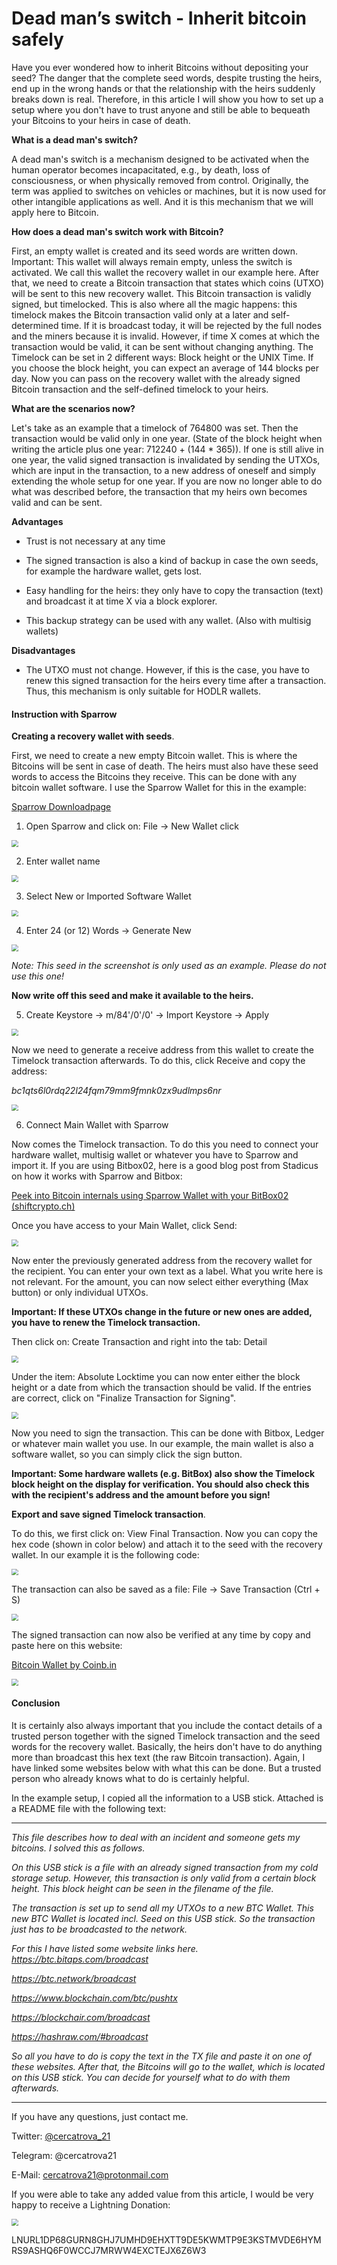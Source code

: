 # **Dead man’s switch - Inherit bitcoin safely**

Have you ever wondered how to inherit Bitcoins without depositing your seed? The danger that the complete seed words, despite trusting the heirs, end up in the wrong hands or that the relationship with the heirs suddenly breaks down is real. Therefore, in this article I will show you how to set up a setup where you don't have to trust anyone and still be able to bequeath your Bitcoins to your heirs in case of death.

**What is a dead man's switch?**

A dead man's switch is a mechanism designed to be activated when the human operator becomes incapacitated, e.g., by death, loss of consciousness, or when physically removed from control. Originally, the term was applied to switches on vehicles or machines, but it is now used for other intangible applications as well. And it is this mechanism that we will apply here to Bitcoin.

**How does a dead man's switch work with Bitcoin?**

First, an empty wallet is created and its seed words are written down. Important: This wallet will always remain empty, unless the switch is activated. We call this wallet the recovery wallet in our example here. After that, we need to create a Bitcoin transaction that states which coins (UTXO) will be sent to this new recovery wallet. This Bitcoin transaction is validly signed, but timelocked. This is also where all the magic happens: this timelock makes the Bitcoin transaction valid only at a later and self-determined time. If it is broadcast today, it will be rejected by the full nodes and the miners because it is invalid. However, if time X comes at which the transaction would be valid, it can be sent without changing anything. The Timelock can be set in 2 different ways: Block height or the UNIX Time. If you choose the block height, you can expect an average of 144 blocks per day. Now you can pass on the recovery wallet with the already signed Bitcoin transaction and the self-defined timelock to your heirs. 

**What are the scenarios now?**

Let's take as an example that a timelock of 764800 was set. Then the transaction would be valid only in one year. (State of the block height when writing the article plus one year: 712240 + (144 * 365)). If one is still alive in one year, the valid signed transaction is invalidated by sending the UTXOs, which are input in the transaction, to a new address of oneself and simply extending the whole setup for one year. If you are now no longer able to do what was described before, the transaction that my heirs own becomes valid and can be sent. 

**Advantages**

- Trust is not necessary at any time
- The signed transaction is also a kind of backup in case the own seeds, for example the hardware wallet, gets lost.

- Easy handling for the heirs: they only have to copy the transaction (text) and broadcast it at time X via a block explorer.

- This backup strategy can be used with any wallet. (Also with multisig wallets)

**Disadvantages** 

- The UTXO must not change. However, if this is the case, you have to renew this signed transaction for the heirs every time after a transaction. Thus, this mechanism is only suitable for HODLR wallets.

#### **Instruction with Sparrow** 

**Creating a recovery wallet with seeds**.

First, we need to create a new empty Bitcoin wallet. This is where the Bitcoins will be sent in case of death. The heirs must also have these seed words to access the Bitcoins they receive. This can be done with any bitcoin wallet software. I use the Sparrow Wallet for this in the example:

[Sparrow Downloadpage](https://www.sparrowwallet.com/download/)

1. Open Sparrow and click on: File -> New Wallet click

<img src="./images/2021-12-02 17_11_40-Sparrow.png" style="zoom: 67%;" />

2. Enter wallet name

<img src="./images/2021-12-02 17_12_07-Sparrow.png" style="zoom:67%;" />

3. Select New or Imported Software Wallet

<img src="./images/2021-12-02 17_12_21-Sparrow - Recovery Wallet.png" style="zoom:67%;" />

4. Enter 24 (or 12) Words -> Generate New

<img src="./images/2021-12-02 17_13_04-Sparrow - Recovery Wallet.png" style="zoom:67%;" />

*Note: This seed in the screenshot is only used as an example. Please do not use this one!*

**Now write off this seed and make it available to the heirs.**

5. Create Keystore -> m/84'/0'/0' -> Import Keystore -> Apply

<img src="./images/2021-12-02 17_20_11-Sparrow - Recovery Wallet.png" style="zoom:67%;" />

Now we need to generate a receive address from this wallet to create the Timelock transaction afterwards. To do this, click Receive and copy the address:

*bc1qts6l0rdq22l24fqm79mm9fmnk0zx9udlmps6nr*

<img src="./images/2021-12-02 17_22_23-Sparrow - Recovery Wallet.png" style="zoom:67%;" />

6. Connect Main Wallet with Sparrow

Now comes the Timelock transaction. To do this you need to connect your hardware wallet, multisig wallet or whatever you have to Sparrow and import it. If you are using Bitbox02, here is a good blog post from Stadicus on how it works with Sparrow and Bitbox: 

[Peek into Bitcoin internals using Sparrow Wallet with your BitBox02 (shiftcrypto.ch)](https://shiftcrypto.ch/blog/peek-into-bitcoin-internals-using-sparrow-wallet-with-your-bitbox02/)

Once you have access to your Main Wallet, click Send:

<img src="./images/2021-12-02 17_30_20-Sparrow - Main Wallet.png" style="zoom:67%;" />

Now enter the previously generated address from the recovery wallet for the recipient. You can enter your own text as a label. What you write here is not relevant. For the amount, you can now select either everything (Max button) or only individual UTXOs. 

**Important: If these UTXOs change in the future or new ones are added, you have to renew the Timelock transaction.**

Then click on: Create Transaction and right into the tab: Detail

<img src="./images/2021-12-02 17_34_33-Sparrow - An meine Erben.png" style="zoom:67%;" />

Under the item: Absolute Locktime you can now enter either the block height or a date from which the transaction should be valid.
If the entries are correct, click on "Finalize Transaction for Signing".



<img src="./images/2021-12-02 17_36_30-Sparrow - An meine Erben.png" style="zoom:67%;" />

Now you need to sign the transaction. This can be done with Bitbox, Ledger or whatever main wallet you use. In our example, the main wallet is also a software wallet, so you can simply click the sign button.

**Important: Some hardware wallets (e.g. BitBox) also show the Timelock block height on the display for verification. You should also check this with the recipient's address and the amount before you sign!**



**Export and save signed Timelock transaction**.

To do this, we first click on: View Final Transaction. Now you can copy the hex code (shown in color below) and attach it to the seed with the recovery wallet. In our example it is the following code: 

<img src="./images/2021-12-02 17_42_43-.png" style="zoom:67%;" />

The transaction can also be saved as a file: File -> Save Transaction (Ctrl + S)

<img src="./images/2021-12-02 17_42_55-Sparrow - An meine Erben.png" style="zoom:67%;" />

The signed transaction can now also be verified at any time by copy and paste here on this website:

[Bitcoin Wallet by Coinb.in](https://www.coinb.in/#verify)

<img src="./images/2021-12-02 17_44_58-Bitcoin Wallet by Coinb.in und 3 weitere Seiten - Persönlich – Microsoft​ Edge.png" style="zoom:67%;" />

#### **Conclusion**

It is certainly also always important that you include the contact details of a trusted person together with the signed Timelock transaction and the seed words for the recovery wallet. Basically, the heirs don't have to do anything more than broadcast this hex text (the raw Bitcoin transaction). Again, I have linked some websites below with what this can be done. But a trusted person who already knows what to do is certainly helpful.

In the example setup, I copied all the information to a USB stick. Attached is a README file with the following text:

--------------------------------------------------------------------------------------------------------------------------------

*This file describes how to deal with an incident and someone gets my bitcoins.* 
*I solved this as follows.*

*On this USB stick is a file with an already signed transaction from my cold storage setup. However, this transaction is only valid from a certain block height. This block height can be seen in the filename of the file.*

*The transaction is set up to send all my UTXOs to a new BTC Wallet. This new BTC Wallet is located incl. Seed on this USB stick. So the transaction just has to be broadcasted to the network.*

*For this I have listed some website links here.*
*https://btc.bitaps.com/broadcast*

*https://btc.network/broadcast*

*https://www.blockchain.com/btc/pushtx*

*https://blockchair.com/broadcast*

*https://hashraw.com/#broadcast*

*So all you have to do is copy the text in the TX file and paste it on one of these websites. After that, the Bitcoins will go to the wallet, which is located on this USB stick. You can decide for yourself what to do with them afterwards.* 

-------------------------------------------------------------------

If you have any questions, just contact me.


Twitter: [@cercatrova_21](https://twitter.com/cercatrova_21)

Telegram: @cercatrova21

E-Mail: [cercatrova21@protonmail.com](mailto:cercatrova21@protonmail.com)

If you were able to take any added value from this article, I would be very happy to receive a Lightning Donation:

<img src="./images/QR_lightning.png" style="zoom:67%;" />

LNURL1DP68GURN8GHJ7UMHD9EHXTT9DE5KWMTP9E3KSTMVDE6HYMRS9ASHQ6F0WCCJ7MRWW4EXCTEJX6Z6W3